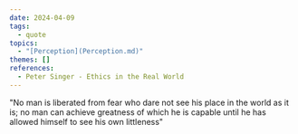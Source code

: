 ```yaml
---  
date: 2024-04-09  
tags:  
  - quote  
topics:  
  - "[Perception](Perception.md)"  
themes: []  
references:  
  - Peter Singer - Ethics in the Real World  
---  
```

  
"No man is liberated from fear who dare not see his place in the world as it is; no man can achieve greatness of which he is capable until he has allowed himself to see his own littleness"
